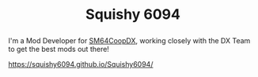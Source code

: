 # <p align=center> Squishy 6094 </p>
I'm a Mod Developer for [SM64CoopDX](https://sm64coopdx.com), working closely with the DX Team to get the best mods out there!

https://squishy6094.github.io/Squishy6094/

<!--
**Squishy6094/Squishy6094** is a ✨ _special_ ✨ repository because its `README.md` (this file) appears on your GitHub profile.

Here are some ideas to get you started:

- 🔭 I’m currently working on ...
- 🌱 I’m currently learning ...
- 👯 I’m looking to collaborate on ...
- 🤔 I’m looking for help with ...
- 💬 Ask me about ...
- 📫 How to reach me: ...
- 😄 Pronouns: ...
- ⚡ Fun fact: ...
-->
